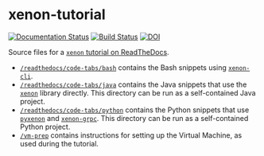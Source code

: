 # xenon-tutorial

[![Documentation Status](https://readthedocs.org/projects/xenon-tutorial/badge/?version=latest)](https://xenon-tutorial.readthedocs.io/en/latest/?badge=latest) 
[![Build Status](https://travis-ci.org/xenon-middleware/xenon-tutorial.svg?branch=master)](https://travis-ci.org/xenon-middleware/xenon-tutorial)
[![DOI](https://zenodo.org/badge/DOI/10.5281/zenodo.1064653.svg)](https://doi.org/10.5281/zenodo.1064653)

Source files for a [``xenon`` tutorial on ReadTheDocs](http://xenon-tutorial.readthedocs.io).

- [``/readthedocs/code-tabs/bash``](/readthedocs/code-tabs/bash) contains the Bash snippets using [``xenon-cli``](https://github.com/xenon-middleware/xenon-cli).
- [``/readthedocs/code-tabs/java``](/readthedocs/code-tabs/java) contains the Java snippets that use the [``xenon``](https://github.com/xenon-middleware/xenon) library directly. This directory can be run as a self-contained Java project.
- [``/readthedocs/code-tabs/python``](/readthedocs/code-tabs/python) contains the Python snippets that use [``pyxenon``](https://github.com/xenon-middleware/pyxenon) and [``xenon-grpc``](https://github.com/xenon-middleware/xenon-grpc). This directory can be run as a self-contained Python project.
- [``/vm-prep``](/vm-prep) contains instructions for setting up the Virtual Machine, as used during the tutorial.
